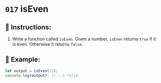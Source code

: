 # `017` isEven

## 📝 Instructions:

1. Write a function called `isEven`. Given a number, `isEven` returns `true` if it is even. Otherwise it returns `false`.

## 📎 Example:

```Javascript
let output = isEven(11);
console.log(output); // --> false
```
